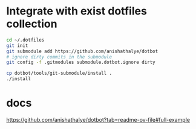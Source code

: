
# Integrate with exist dotfiles collection

```bash
cd ~/.dotfiles
git init
git submodule add https://github.com/anishathalye/dotbot
# ignore dirty commits in the submodule
git config -f .gitmodules submodule.dotbot.ignore dirty

cp dotbot/tools/git-submodule/install .
./install
```

# docs
https://github.com/anishathalye/dotbot?tab=readme-ov-file#full-example
